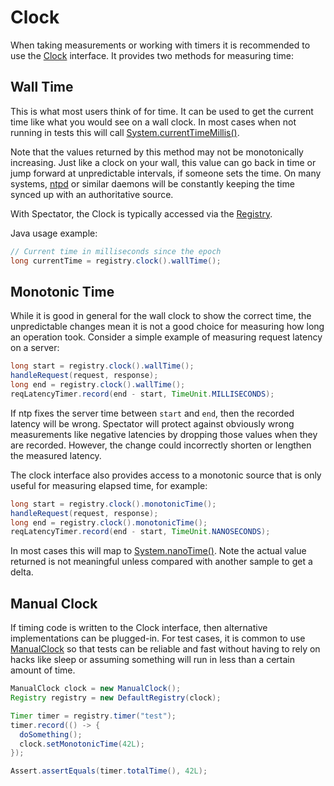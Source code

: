# Clock

When taking measurements or working with timers it is recommended to use the [Clock] interface. It
provides two methods for measuring time:

[Clock]: https://www.javadoc.io/doc/com.netflix.spectator/spectator-api/latest/com/netflix/spectator/api/Clock.html

## Wall Time

This is what most users think of for time. It can be used to get the current time like
what you would see on a wall clock. In most cases when not running in tests this will
call [System.currentTimeMillis()].

Note that the values returned by this method may not be monotonically increasing. Just like a
clock on your wall, this value can go back in time or jump forward at unpredictable intervals,
if someone sets the time. On many systems, [ntpd] or similar daemons will be constantly keeping
the time synced up with an authoritative source.

With Spectator, the Clock is typically accessed via the [Registry](../lang/java/registry/overview.md).

Java usage example:

```java
// Current time in milliseconds since the epoch
long currentTime = registry.clock().wallTime();
```

[System.currentTimeMillis()]: https://docs.oracle.com/en/java/javase/17/docs/api/java.base/java/lang/System.html#currentTimeMillis()
[ntpd]: https://en.wikipedia.org/wiki/Ntpd

## Monotonic Time

While it is good in general for the wall clock to show the correct time, the unpredictable
changes mean it is not a good choice for measuring how long an operation took. Consider a
simple example of measuring request latency on a server:

```java
long start = registry.clock().wallTime();
handleRequest(request, response);
long end = registry.clock().wallTime();
reqLatencyTimer.record(end - start, TimeUnit.MILLISECONDS);
```

If ntp fixes the server time between `start` and `end`, then the recorded latency will be
wrong. Spectator will protect against obviously wrong measurements like negative latencies
by dropping those values when they are recorded. However, the change could incorrectly
shorten or lengthen the measured latency.

The clock interface also provides access to a monotonic source that is only useful for
measuring elapsed time, for example:

```java
long start = registry.clock().monotonicTime();
handleRequest(request, response);
long end = registry.clock().monotonicTime();
reqLatencyTimer.record(end - start, TimeUnit.NANOSECONDS);
```

In most cases this will map to [System.nanoTime()]. Note the actual value returned is not
meaningful unless compared with another sample to get a delta.

## Manual Clock

If timing code is written to the Clock interface, then alternative implementations can be
plugged-in. For test cases, it is common to use [ManualClock] so that tests can be reliable
and fast without having to rely on hacks like sleep or assuming something will run in less
than a certain amount of time. 

```java
ManualClock clock = new ManualClock();
Registry registry = new DefaultRegistry(clock);

Timer timer = registry.timer("test");
timer.record(() -> {
  doSomething();
  clock.setMonotonicTime(42L);
});

Assert.assertEquals(timer.totalTime(), 42L);
```

[System.nanoTime()]: https://docs.oracle.com/en/java/javase/17/docs/api/java.base/java/lang/System.html#nanoTime()
[ManualClock]: https://www.javadoc.io/doc/com.netflix.spectator/spectator-api/latest/com/netflix/spectator/api/ManualClock.html
